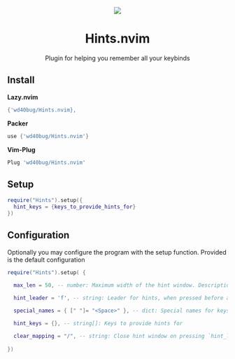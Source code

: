 <p align="center">
  <img src="https://github.com/user-attachments/assets/ce9512b2-32c4-4964-a4e9-438b719d2832"/>
</p>

<h1 align="center">Hints.nvim</h1>
<p align="center">Plugin for helping you remember all your keybinds</p>

## Install
**Lazy.nvim**
```lua
{'wd40bug/Hints.nvim},
```

**Packer**
```lua
use {'wd40bug/Hints.nvim'}
```
**Vim-Plug**
```lua
Plug 'wd40bug/Hints.nvim'
```

## Setup
```lua
require("Hints").setup({
  hint_keys = {keys_to_provide_hints_for}
})
```
## Configuration
Optionally you may configure the program with the setup function. 
Provided is the default configuration
```lua
require("Hints").setup( {
  
  max_len = 50, -- number: Maximum width of the hint window. Descriptions that go beyond this will be truncated and can be accessed with `:Hint lhs`

  hint_leader = 'f', -- string: Leader for hints, when pressed before a key in hint_keys will show the hint dialogue for that key

  special_names = { [" "]= "<Space>" }, -- dict: Special names for keys like space which don't display nicely

  hint_keys = {}, -- string[]: Keys to provide hints for

  clear_mapping = "/", -- string: Close hint window on pressing `hint_leader`+`clear_mapping`
  
})
```

